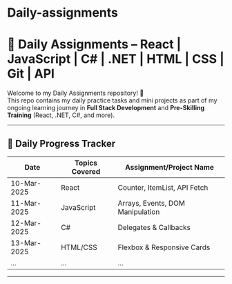 # Daily-assignments
# 📘 Daily Assignments – React | JavaScript | C# | .NET | HTML | CSS | Git | API

Welcome to my Daily Assignments repository! 🚀  
This repo contains my daily practice tasks and mini projects as part of my ongoing learning journey in **Full Stack Development** and **Pre-Skilling Training** (React, .NET, C#, and more).

---

## 📅 Daily Progress Tracker

| Date | Topics Covered | Assignment/Project Name |
|------|----------------|-------------------------|
| 10-Mar-2025 | React | Counter, ItemList, API Fetch |
| 11-Mar-2025 | JavaScript | Arrays, Events, DOM Manipulation |
| 12-Mar-2025 | C# | Delegates & Callbacks |
| 13-Mar-2025 | HTML/CSS | Flexbox & Responsive Cards |
| ... | ... | ... |

---



